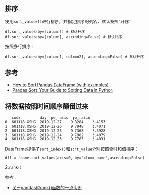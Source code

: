 ## 排序

使用`sort_values()`进行排序，并指定排序的列名，默认按照“升序”

```
df.sort_values(by=[column]) # 默认升序
df.sort_values(by=[column], ascending=False) # 默认升序
```

按照多行排序：

```
df.sort_values(by=[column1, column2], ascending=False) # 默认升序
```


## 参考

- [How to Sort Pandas DataFrame (with examples)](https://datatofish.com/sort-pandas-dataframe/)
- [Pandas Sort: Your Guide to Sorting Data in Python](https://realpython.com/pandas-sort-python/)


## 将数据按照时间顺序颠倒过来

```
   code         day  pe_ratio  pb_ratio
0  601318.XSHG  2019-12-27    9.8284    2.4153
1  601318.XSHG  2019-12-26    9.7948    2.4071
2  601318.XSHG  2019-12-25    9.7368    2.3928
3  601318.XSHG  2019-12-24    9.7982    2.4079
4  601318.XSHG  2019-12-23    9.7785    2.4031
```

DataFrame提供了`sort_index()`和`sort_value`分别按照索引和值排序：

```
df1 = frame.sort_values(axis=0, by="clumn_name",ascending=False)
```

2.`rank()`

参考：

- [关于pandas的rank()函数的一点认识](https://zhuanlan.zhihu.com/p/87593543)
